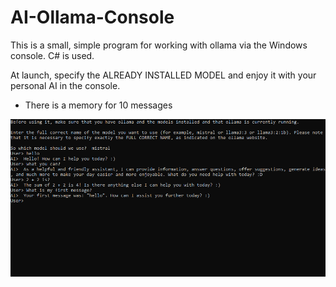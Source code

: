# AI-Ollama-Console

This is a small, simple program for working with ollama via the Windows console. C# is used.

At launch, specify the ALREADY INSTALLED MODEL and enjoy it with your personal AI in the console.

- There is a memory for 10 messages

![Скриншот работы программы](images/image1.png)
